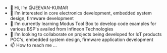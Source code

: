 - 👋 Hi, I’m @JEEVAN-KUMAR
- 👀 I’m interested in core electronics development, embedded system design, firmware development
- 🌱 I’m currently learning Modus Tool Box to develop code examples for various BSP's availed from Infineon Technologies
- 💞️ I’m looking to collaborate on projects being developed for IoT products POC's, embedded system design, firmware application development
- 📫 How to reach me ...

<!---
JEEVAN-KUMAR/JEEVAN-KUMAR is a geeky embedded engineer specially works on IoT based firmware applications and is in a process
to add more repositories of worked projects giving a basic idea of embedded programming.


(this file) appears on your GitHub profile.
You can click the Preview link to take a look at your changes.
--->
